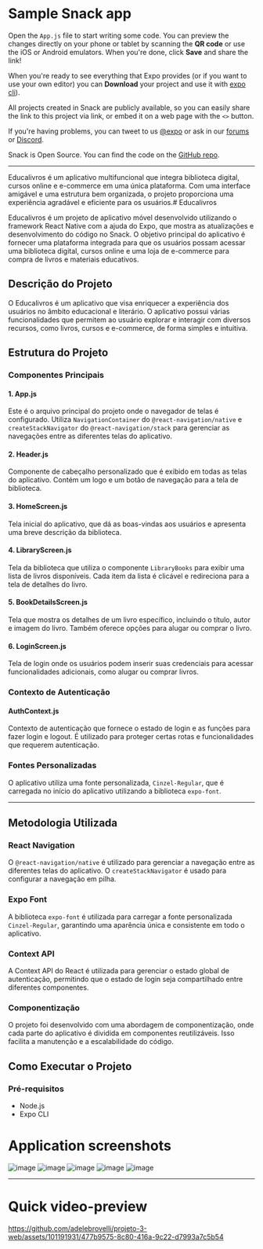 # Sample Snack app

Open the `App.js` file to start writing some code. You can preview the changes directly on your phone or tablet by scanning the **QR code** or use the iOS or Android emulators. When you're done, click **Save** and share the link!

When you're ready to see everything that Expo provides (or if you want to use your own editor) you can **Download** your project and use it with [expo cli](https://docs.expo.dev/get-started/installation/#expo-cli)).

All projects created in Snack are publicly available, so you can easily share the link to this project via link, or embed it on a web page with the `<>` button.

If you're having problems, you can tweet to us [@expo](https://twitter.com/expo) or ask in our [forums](https://forums.expo.dev/c/expo-dev-tools/61) or [Discord](https://chat.expo.dev/).

Snack is Open Source. You can find the code on the [GitHub repo](https://github.com/expo/snack).
_________________________________

Educalivros é um aplicativo multifuncional que integra biblioteca digital, cursos online e e-commerce em uma única plataforma. Com uma interface amigável e uma estrutura bem organizada, o projeto proporciona uma experiência agradável e eficiente para os usuários.# Educalivros

Educalivros é um projeto de aplicativo móvel desenvolvido utilizando o framework React Native com a ajuda do Expo, que mostra as atualizações e desenvolvimento do código no Snack. O objetivo principal do aplicativo é fornecer uma plataforma integrada para que os usuários possam acessar uma biblioteca digital, cursos online e uma loja de e-commerce para compra de livros e materiais educativos.

## Descrição do Projeto

O Educalivros é um aplicativo que visa enriquecer a experiência dos usuários no âmbito educacional e literário. O aplicativo possui várias funcionalidades que permitem ao usuário explorar e interagir com diversos recursos, como livros, cursos e e-commerce, de forma simples e intuitiva.

## Estrutura do Projeto

### Componentes Principais

#### 1. App.js

Este é o arquivo principal do projeto onde o navegador de telas é configurado. Utiliza `NavigationContainer` do `@react-navigation/native` e `createStackNavigator` do `@react-navigation/stack` para gerenciar as navegações entre as diferentes telas do aplicativo.

#### 2. Header.js

Componente de cabeçalho personalizado que é exibido em todas as telas do aplicativo. Contém um logo e um botão de navegação para a tela de biblioteca.

#### 3. HomeScreen.js

Tela inicial do aplicativo, que dá as boas-vindas aos usuários e apresenta uma breve descrição da biblioteca.

#### 4. LibraryScreen.js

Tela da biblioteca que utiliza o componente `LibraryBooks` para exibir uma lista de livros disponíveis. Cada item da lista é clicável e redireciona para a tela de detalhes do livro.

#### 5. BookDetailsScreen.js

Tela que mostra os detalhes de um livro específico, incluindo o título, autor e imagem do livro. Também oferece opções para alugar ou comprar o livro.

#### 6. LoginScreen.js

Tela de login onde os usuários podem inserir suas credenciais para acessar funcionalidades adicionais, como alugar ou comprar livros.

### Contexto de Autenticação

#### AuthContext.js

Contexto de autenticação que fornece o estado de login e as funções para fazer login e logout. É utilizado para proteger certas rotas e funcionalidades que requerem autenticação.

### Fontes Personalizadas

O aplicativo utiliza uma fonte personalizada, `Cinzel-Regular`, que é carregada no início do aplicativo utilizando a biblioteca `expo-font`.
_________________________________
## Metodologia Utilizada

### React Navigation

O `@react-navigation/native` é utilizado para gerenciar a navegação entre as diferentes telas do aplicativo. O `createStackNavigator` é usado para configurar a navegação em pilha.

### Expo Font

A biblioteca `expo-font` é utilizada para carregar a fonte personalizada `Cinzel-Regular`, garantindo uma aparência única e consistente em todo o aplicativo.

### Context API

A Context API do React é utilizada para gerenciar o estado global de autenticação, permitindo que o estado de login seja compartilhado entre diferentes componentes.

### Componentização

O projeto foi desenvolvido com uma abordagem de componentização, onde cada parte do aplicativo é dividida em componentes reutilizáveis. Isso facilita a manutenção e a escalabilidade do código.

## Como Executar o Projeto

### Pré-requisitos

- Node.js
- Expo CLI

# Application screenshots

![image](https://github.com/adelebrovelli/projeto-3-web/assets/101191931/6bbd6780-5a87-46b2-8b97-388506a1c649)
![image](https://github.com/adelebrovelli/projeto-3-web/assets/101191931/6a046b7a-949f-4809-81b5-11c9d5f1e28e)
![image](https://github.com/adelebrovelli/projeto-3-web/assets/101191931/1f5c846f-0836-4685-8dba-0840f22f04f6)
![image](https://github.com/adelebrovelli/projeto-3-web/assets/101191931/36e90a8d-d7dc-41f4-b7cc-d5f9c1d373ca)
![image](https://github.com/adelebrovelli/projeto-3-web/assets/101191931/af324b9e-f14a-407d-81a6-6d92af4d715f)

_________________________________
# Quick video-preview
https://github.com/adelebrovelli/projeto-3-web/assets/101191931/477b9575-8c80-416a-9c22-d7993a7c5b54


